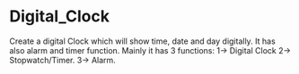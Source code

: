 # Digital_Clock
Create a digital Clock which will show time, date and day digitally. It has also alarm and timer function.
Mainly it has 3 functions:
1-> Digital Clock
2-> Stopwatch/Timer.
3-> Alarm.
